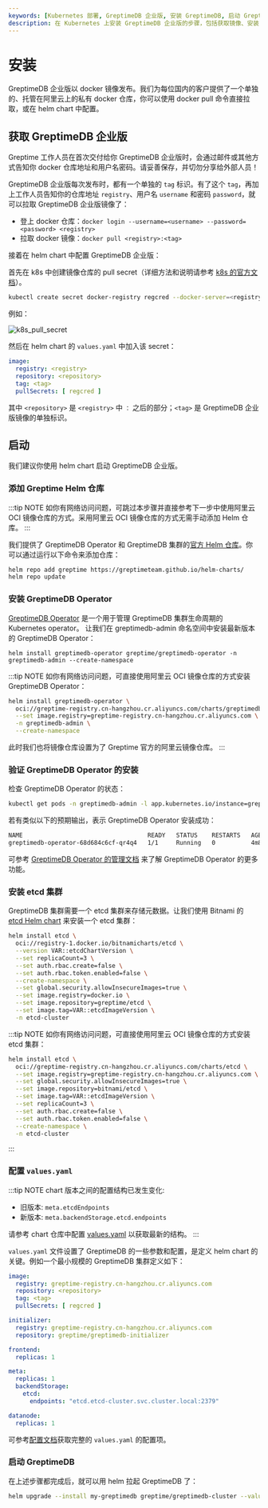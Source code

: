 ```yaml
---
keywords: [Kubernetes 部署, GreptimeDB 企业版, 安装 GreptimeDB, 启动 GreptimeDB, 私有 docker 仓库, helm chart]
description: 在 Kubernetes 上安装 GreptimeDB 企业版的步骤，包括获取镜像、安装 GreptimeDB Operator 和 etcd 集群、配置 values.yaml 和启动 GreptimeDB。
---
```


# 安装

GreptimeDB 企业版以 docker 镜像发布。我们为每位国内的客户提供了一个单独的、托管在阿里云上的私有 docker 仓库，你可以使用 docker pull 命令直接拉取，或在 helm chart 中配置。

## 获取 GreptimeDB 企业版

Greptime 工作人员在首次交付给你 GreptimeDB 企业版时，会通过邮件或其他方式告知你 docker 仓库地址和用户名密码。请妥善保存，并切勿分享给外部人员！

GreptimeDB 企业版每次发布时，都有一个单独的 `tag` 标识。有了这个 `tag`，再加上工作人员告知你的仓库地址 `registry`、用户名 `username` 和密码 `password`，就可以拉取 GreptimeDB 企业版镜像了：

- 登上 docker 仓库：`docker login --username=<username> --password=<password> <registry>`
- 拉取 docker 镜像：`docker pull <registry>:<tag>`

接着在 helm chart 中配置 GreptimeDB 企业版：

首先在 k8s 中创建镜像仓库的 pull secret（详细方法和说明请参考 [k8s 的官方文档](https://kubernetes.io/docs/tasks/configure-pod-container/pull-image-private-registry/)）。

```bash
kubectl create secret docker-registry regcred --docker-server=<registry> --docker-username=<username> --docker-password=<password>
```

例如：

![k8s_pull_secret](/k8s-pull-secret.jpg)

然后在 helm chart 的 `values.yaml` 中加入该 secret：

```yaml
image:
  registry: <registry>
  repository: <repository>
  tag: <tag>
  pullSecrets: [ regcred ]
```

其中 `<repository>` 是 `<registry>` 中 `：` 之后的部分；`<tag>` 是 GreptimeDB 企业版镜像的单独标识。

## 启动

我们建议你使用 helm chart 启动 GreptimeDB 企业版。

### 添加 Greptime Helm 仓库

:::tip NOTE
如你有网络访问问题，可跳过本步骤并直接参考下一步中使用阿里云 OCI 镜像仓库的方式。采用阿里云 OCI 镜像仓库的方式无需手动添加 Helm 仓库。
:::

我们提供了 GreptimeDB Operator 和 GreptimeDB 集群的[官方 Helm 仓库](https://github.com/GreptimeTeam/helm-charts)。你可以通过运行以下命令来添加仓库：

```bash
helm repo add greptime https://greptimeteam.github.io/helm-charts/
helm repo update
```

### 安装 GreptimeDB Operator

[GreptimeDB Operator](https://github.com/GrepTimeTeam/greptimedb-operator) 是一个用于管理 GreptimeDB 集群生命周期的 Kubernetes operator。
让我们在 greptimedb-admin 命名空间中安装最新版本的 GreptimeDB Operator：

```shell
helm install greptimedb-operator greptime/greptimedb-operator -n greptimedb-admin --create-namespace
```

:::tip NOTE
如你有网络访问问题，可直接使用阿里云 OCI 镜像仓库的方式安装 GreptimeDB Operator：
```bash
helm install greptimedb-operator \
  oci://greptime-registry.cn-hangzhou.cr.aliyuncs.com/charts/greptimedb-operator \
  --set image.registry=greptime-registry.cn-hangzhou.cr.aliyuncs.com \
  -n greptimedb-admin \
  --create-namespace
```
此时我们也将镜像仓库设置为了 Greptime 官方的阿里云镜像仓库。
:::

### 验证 GreptimeDB Operator 的安装

检查 GreptimeDB Operator 的状态：

```bash
kubectl get pods -n greptimedb-admin -l app.kubernetes.io/instance=greptimedb-operator
```

若有类似以下的预期输出，表示 GreptimeDB Operator 安装成功：

```bash
NAME                                   READY   STATUS    RESTARTS   AGE
greptimedb-operator-68d684c6cf-qr4q4   1/1     Running   0          4m8s
```

可参考 [GreptimeDB Operator 的管理文档](/user-guide/deployments-administration/deploy-on-kubernetes/greptimedb-operator-management.md) 来了解 GreptimeDB Operator 的更多功能。

### 安装 etcd 集群

GreptimeDB 集群需要一个 etcd 集群来存储元数据。让我们使用 Bitnami 的 [etcd Helm chart](https://github.com/bitnami/charts/tree/main/bitnami/etcd) 来安装一个 etcd 集群：

```bash
helm install etcd \
  oci://registry-1.docker.io/bitnamicharts/etcd \
  --version VAR::etcdChartVersion \
  --set replicaCount=3 \
  --set auth.rbac.create=false \
  --set auth.rbac.token.enabled=false \
  --create-namespace \
  --set global.security.allowInsecureImages=true \
  --set image.registry=docker.io \
  --set image.repository=greptime/etcd \
  --set image.tag=VAR::etcdImageVersion \
  -n etcd-cluster
```

:::tip NOTE
如你有网络访问问题，可直接使用阿里云 OCI 镜像仓库的方式安装 etcd 集群：

```bash
helm install etcd \
  oci://greptime-registry.cn-hangzhou.cr.aliyuncs.com/charts/etcd \
  --set image.registry=greptime-registry.cn-hangzhou.cr.aliyuncs.com \
  --set global.security.allowInsecureImages=true \
  --set image.repository=bitnami/etcd \
  --set image.tag=VAR::etcdImageVersion \
  --set replicaCount=3 \
  --set auth.rbac.create=false \
  --set auth.rbac.token.enabled=false \
  --create-namespace \
  -n etcd-cluster
```

:::

### 配置 `values.yaml`

:::tip NOTE
chart 版本之间的配置结构已发生变化:

- 旧版本: `meta.etcdEndpoints`
- 新版本: `meta.backendStorage.etcd.endpoints`

请参考 chart 仓库中配置 [values.yaml](https://github.com/GreptimeTeam/helm-charts/blob/main/charts/greptimedb-cluster/values.yaml) 以获取最新的结构。
:::

`values.yaml` 文件设置了 GreptimeDB 的一些参数和配置，是定义 helm chart 的关键。例如一个最小规模的 GreptimeDB 集群定义如下：

```yaml
image:
  registry: greptime-registry.cn-hangzhou.cr.aliyuncs.com
  repository: <repository>
  tag: <tag>
  pullSecrets: [ regcred ]

initializer:
  registry: greptime-registry.cn-hangzhou.cr.aliyuncs.com
  repository: greptime/greptimedb-initializer

frontend:
  replicas: 1

meta:
  replicas: 1
  backendStorage:
    etcd:
      endpoints: "etcd.etcd-cluster.svc.cluster.local:2379"

datanode:
  replicas: 1
```

可参考[配置文档](/user-guide/deployments-administration/deploy-on-kubernetes/common-helm-chart-configurations.md)获取完整的 `values.yaml` 的配置项。

### 启动 GreptimeDB

在上述步骤都完成后，就可以用 helm 拉起 GreptimeDB 了：

```bash
helm upgrade --install my-greptimedb greptime/greptimedb-cluster --values /path/to/values.yaml
```


